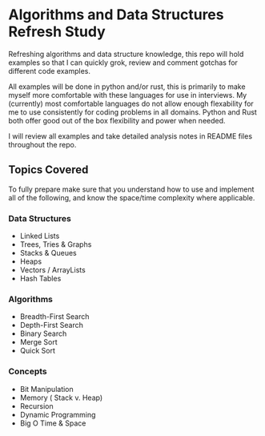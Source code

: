 # Algorithms and Data Structures Refresh Study

Refreshing algorithms and data structure knowledge, this repo will hold examples so that I can quickly grok, review and comment gotchas for different code examples.

All examples will be done in python and/or rust, this is primarily to make myself more comfortable with these languages for use in interviews. My (currently) most comfortable languages do not allow enough flexability for me to use consistently for coding problems in all domains. Python and Rust both offer good out of the box flexibility and power when needed.

I will review all examples and take detailed analysis notes in README files throughout the repo.

## Topics Covered

To fully prepare make sure that you understand how to use and implement all of the following, and know the space/time complexity where applicable.

### Data Structures
* Linked Lists
* Trees, Tries & Graphs
* Stacks & Queues
* Heaps
* Vectors / ArrayLists
* Hash Tables

### Algorithms
* Breadth-First Search
* Depth-First Search
* Binary Search
* Merge Sort
* Quick Sort

### Concepts
* Bit Manipulation
* Memory ( Stack v. Heap)
* Recursion
* Dynamic Programming
* Big O Time & Space

